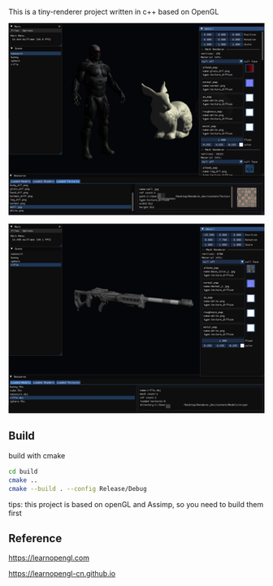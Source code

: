 This is a tiny-renderer project written in c++ based on OpenGL

![](/sample1.png)

![](sample2.png)

## Build

build with cmake

```bash
cd build
cmake ..
cmake --build . --config Release/Debug
```

tips: this project is based on openGL and Assimp, so you need to build them first

## Reference

https://learnopengl.com

https://learnopengl-cn.github.io

